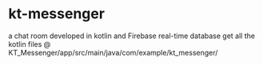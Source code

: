 # kt-messenger
a chat room developed in kotlin and Firebase real-time database 
get all the kotlin files @ KT_Messenger/app/src/main/java/com/example/kt_messenger/

